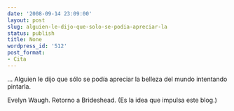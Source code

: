 ```yaml
---
date: '2008-09-14 23:09:00'
layout: post
slug: alguien-le-dijo-que-solo-se-podia-apreciar-la
status: publish
title: None
wordpress_id: '512'
post_format:
- Cita
---
```


… Alguien le dijo que sólo se podía apreciar la belleza del mundo intentando pintarla.

Evelyn Waugh. Retorno a Brideshead. (Es la idea que impulsa este blog.)
